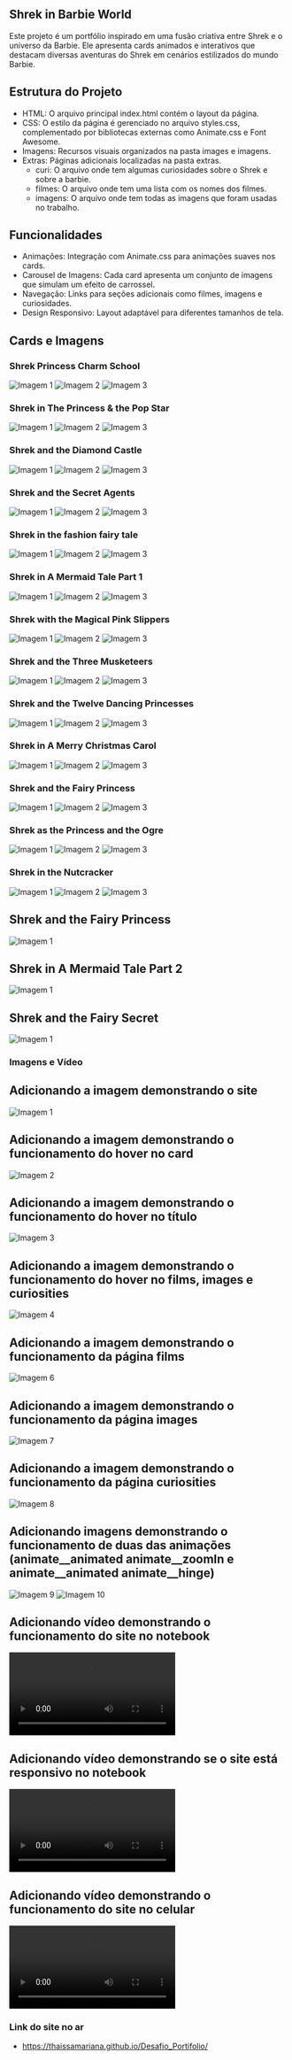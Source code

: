 ## Shrek in Barbie World
Este projeto é um portfólio inspirado em uma fusão criativa entre Shrek e o universo da Barbie. Ele apresenta cards animados e interativos que destacam diversas aventuras do Shrek em cenários estilizados do mundo Barbie.

## Estrutura do Projeto
- HTML: O arquivo principal index.html contém o layout da página.
- CSS: O estilo da página é gerenciado no arquivo styles.css, complementado por bibliotecas externas como Animate.css e Font Awesome.
- Imagens: Recursos visuais organizados na pasta images e imagens.
- Extras: Páginas adicionais localizadas na pasta extras.
  - curi: O arquivo onde tem algumas curiosidades sobre o Shrek e sobre a barbie.
  - filmes: O arquivo onde tem uma lista com os nomes dos filmes.
  - imagens: O arquivo onde tem todas as imagens que foram usadas no trabalho.

## Funcionalidades
- Animações: Integração com Animate.css para animações suaves nos cards.
- Carousel de Imagens: Cada card apresenta um conjunto de imagens que simulam um efeito de carrossel.
- Navegação: Links para seções adicionais como filmes, imagens e curiosidades.
- Design Responsivo: Layout adaptável para diferentes tamanhos de tela.

## Cards e Imagens

### Shrek Princess Charm School
![Imagem 1](./images/escola1.jpeg)
![Imagem 2](./images/escola2.jpeg)
![Imagem 3](./images/escola3.jpeg)

### Shrek in The Princess & the Pop Star
![Imagem 1](./images/pop1.jpeg)
![Imagem 2](./images/pop2.jpeg)
![Imagem 3](./images/pop3.jpeg)

### Shrek and the Diamond Castle
![Imagem 1](./images/castediamante1.jpeg)
![Imagem 2](./images/castediamante2.jpeg)
![Imagem 3](./images/castediamante3.jpeg)

### Shrek and the Secret Agents
![Imagem 1](./images/FBI1.jpeg)
![Imagem 2](./images/FBI2.jpeg)
![Imagem 3](./images/FBI3.jpeg)

### Shrek in the fashion fairy tale
![Imagem 1](./images/modao1.jpeg)
![Imagem 2](./images/modao2.jpeg)
![Imagem 3](./images/modao3.jpeg)

### Shrek in A Mermaid Tale Part 1
![Imagem 1](./images/sereiao1.jpeg)
![Imagem 2](./images/sereiao2.jpeg)
![Imagem 3](./images/sereiao3.jpeg)

### Shrek with the Magical Pink Slippers
![Imagem 1](./images/sapatilhao1.jpeg)
![Imagem 2](./images/sapatilhao2.jpeg)
![Imagem 3](./images/sapatilhao3.jpeg)

### Shrek and the Three Musketeers
![Imagem 1](./images/moscas.jpeg)
![Imagem 2](./images/moscas2.jpeg)
![Imagem 3](./images/moscas3.jpeg)

### Shrek and the Twelve Dancing Princesses
![Imagem 1](./images/bailarina1.jpeg)
![Imagem 2](./images/bailarina2.jpeg)
![Imagem 3](./images/bailarina3.jpeg)

### Shrek in A Merry Christmas Carol
![Imagem 1](./images/natal1.jpeg)
![Imagem 2](./images/natal2.jpeg)
![Imagem 3](./images/natal3.jpeg)

### Shrek and the Fairy Princess
![Imagem 1](./images/fada1.jpeg)
![Imagem 2](./images/fada2.jpeg)
![Imagem 3](./images/fada3.jpeg)

### Shrek as the Princess and the Ogre
![Imagem 1](./images/ograo1.jpeg)
![Imagem 2](./images/ograo2.jpeg)
![Imagem 3](./images/ograo3.jpeg)

### Shrek in the Nutcracker
![Imagem 1](./images/bonecao.jpeg)
![Imagem 2](./images/bonecao2.jpeg)
![Imagem 3](./images/bonecao3.jpeg)

## Shrek and the Fairy Princess
![Imagem 1](./images/fadao.jpeg)

## Shrek in A Mermaid Tale Part 2
![Imagem 1](./images/peixao.jpeg)

## Shrek and the Fairy Secret
![Imagem 1](./images/fadinha.jpeg)

### Imagens e Vídeo 

## Adicionando a imagem demonstrando o site 
![Imagem 1](./images-site/Captura%20de%20Tela%20(15).png)

## Adicionando a imagem demonstrando o funcionamento do hover no card 
![Imagem 2](./images-site/Captura%20de%20Tela%20(19).png)

## Adicionando a imagem demonstrando o funcionamento do hover no título
![Imagem 3](./images-site/Captura%20de%20Tela%20(17).png)

## Adicionando a imagem demonstrando o funcionamento do hover no films, images e curiosities
![Imagem 4](./images-site/Captura%20de%20Tela%20(18).png)

## Adicionando a imagem demonstrando o funcionamento da página films 
![Imagem 6](./images-site/Captura%20de%20Tela%20(20).png)

## Adicionando a imagem demonstrando o funcionamento da página images
![Imagem 7](./images-site/Captura%20de%20Tela%20(21).png)

## Adicionando a imagem demonstrando o funcionamento da página curiosities
![Imagem 8](./images-site/Captura%20de%20Tela%20(22).png)

## Adicionando imagens demonstrando o funcionamento de duas das animações (animate__animated animate__zoomIn e animate__animated animate__hinge)
![Imagem 9](./images-site/Captura%20de%20Tela%20(24).png)
![Imagem 10](./images-site/Captura%20de%20Tela%20(26).png)

## Adicionando vídeo demonstrando o funcionamento do site no notebook
![Imagem 11](./images-site/Portifólio%20-%20Google%20Chrome%202024-11-19%2019-25-43.mp4)

## Adicionando vídeo demonstrando se o site está responsivo no notebook 
![Imagem 12](./images-site/Portifólio%20-%20Google%20Chrome%202024-11-19%2020-32-14.mp4)

## Adicionando vídeo demonstrando o funcionamento do site no celular
![Imagem 13](./images-site/Portifólio%20Video%202024-11-19%20at%2021.15.54.mp4)

### Link do site no ar
- https://thaissamariana.github.io/Desafio_Portifolio/